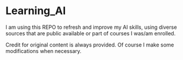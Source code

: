 # Learning_AI

I am using this REPO to refresh and improve my AI skills, using diverse sources that are public available or part of courses I was/am enrolled.

Credit for original content is always provided. Of course I make some modifications when necessary.
